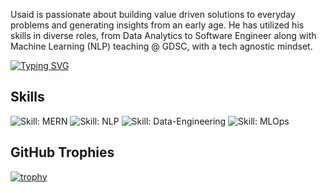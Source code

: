 Usaid is passionate about building value driven solutions to everyday problems and generating insights from an early age. He has utilized his skills in diverse roles, from Data Analytics to Software Engineer along with Machine Learning (NLP) teaching @ GDSC, with a tech agnostic mindset.

<!-- Typing SVG -->
[![Typing SVG](https://readme-typing-svg.demolab.com/?lines=MERN-Developer;NLP+Data-Engineer+/+MLOps-Engineer)](https://git.io/typing-svg)

<!-- Skills with badges -->
## Skills
![Skill: MERN](https://img.shields.io/badge/Skill%20Name-Skill%20Level-blue)
![Skill: NLP](https://img.shields.io/badge/Skill%20Name-Skill%20Level-blue)
![Skill: Data-Engineering](https://img.shields.io/badge/Skill%20Name-Skill%20Level-blue)
![Skill: MLOps](https://img.shields.io/badge/Skill%20Name-Skill%20Level-blue)

<!-- Trophy -->
## GitHub Trophies
[![trophy](https://github-profile-trophy.vercel.app/?username=Usaid-Bin-Rehan&r&title=Stars,Repositories,Commits,Issues,PullRequest,MultiLanguage&theme=matrix)](https://github.com/ryo-ma/github-profile-trophy)
